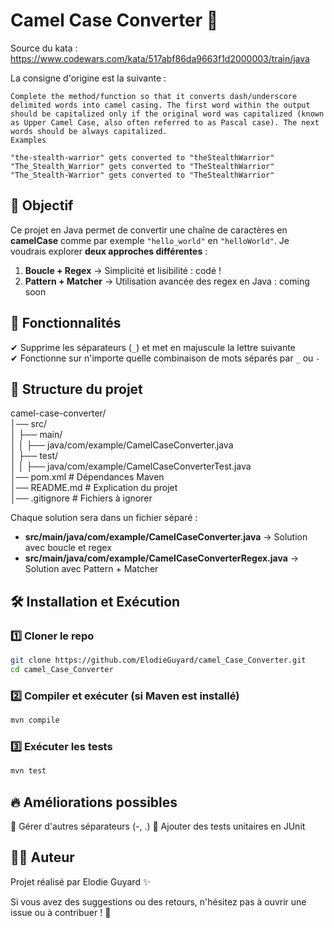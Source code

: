 # Camel Case Converter 🐪  

Source du kata : https://www.codewars.com/kata/517abf86da9663f1d2000003/train/java

La consigne d'origine est la suivante : 
```
Complete the method/function so that it converts dash/underscore delimited words into camel casing. The first word within the output should be capitalized only if the original word was capitalized (known as Upper Camel Case, also often referred to as Pascal case). The next words should be always capitalized.
Examples

"the-stealth-warrior" gets converted to "theStealthWarrior"
"The_Stealth_Warrior" gets converted to "TheStealthWarrior"
"The_Stealth-Warrior" gets converted to "TheStealthWarrior"
```

## 📌 Objectif

Ce projet en Java permet de convertir une chaîne de caractères en **camelCase** comme par exemple `"hello_world"` en `"helloWorld"`. 
Je voudrais explorer **deux approches différentes** :  
1. **Boucle + Regex** → Simplicité et lisibilité  : codé !
2. **Pattern + Matcher** → Utilisation avancée des regex en Java : coming soon

## 🚀 Fonctionnalités  
✔ Supprime les séparateurs (`_`) et met en majuscule la lettre suivante  
✔ Fonctionne sur n'importe quelle combinaison de mots séparés par `_` ou `-`

## 📂 Structure du projet

camel-case-converter/  
│── src/  
│ ├── main/  
│ │ ├── java/com/example/CamelCaseConverter.java  
│ ├── test/  
│ │ ├── java/com/example/CamelCaseConverterTest.java  
│── pom.xml # Dépendances Maven  
│── README.md # Explication du projet  
│── .gitignore # Fichiers à ignorer  

Chaque solution sera dans un fichier séparé :
- **src/main/java/com/example/CamelCaseConverter.java** → Solution avec boucle et regex  
- **src/main/java/com/example/CamelCaseConverterRegex.java** → Solution avec Pattern + Matcher  

## 🛠️ Installation et Exécution  

### **1️⃣ Cloner le repo**
```sh
git clone https://github.com/ElodieGuyard/camel_Case_Converter.git
cd camel_Case_Converter
```
### **2️⃣ Compiler et exécuter (si Maven est installé)**
```sh
mvn compile
```
### **3️⃣ Exécuter les tests**
```sh
mvn test
```

## 🔥 Améliorations possibles

🔹 Gérer d'autres séparateurs (-, .)
🔹 Ajouter des tests unitaires en JUnit

## 👩‍💻 Auteur

Projet réalisé par Elodie Guyard ✨

Si vous avez des suggestions ou des retours, n'hésitez pas à ouvrir une issue ou à contribuer ! 🚀
